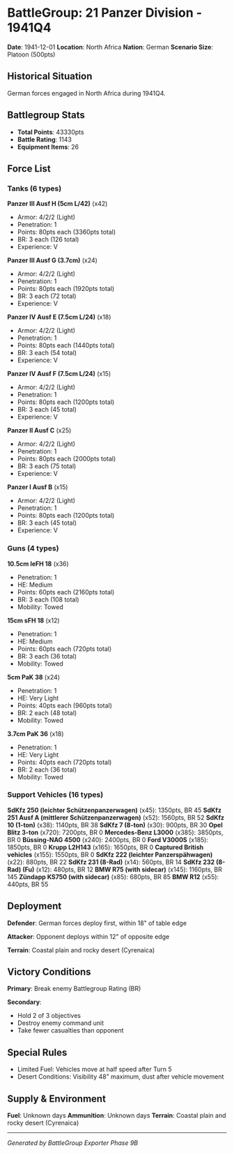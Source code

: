 # BattleGroup: 21 Panzer Division - 1941Q4

**Date**: 1941-12-01
**Location**: North Africa
**Nation**: German
**Scenario Size**: Platoon (500pts)

## Historical Situation

German forces engaged in North Africa during 1941Q4.

## Battlegroup Stats

- **Total Points**: 43330pts
- **Battle Rating**: 1143
- **Equipment Items**: 26

## Force List

### Tanks (6 types)

**Panzer III Ausf H (5cm L/42)** (x42)
- Armor: 4/2/2 (Light)
- Penetration: 1
- Points: 80pts each (3360pts total)
- BR: 3 each (126 total)
- Experience: V

**Panzer III Ausf G (3.7cm)** (x24)
- Armor: 4/2/2 (Light)
- Penetration: 1
- Points: 80pts each (1920pts total)
- BR: 3 each (72 total)
- Experience: V

**Panzer IV Ausf E (7.5cm L/24)** (x18)
- Armor: 4/2/2 (Light)
- Penetration: 1
- Points: 80pts each (1440pts total)
- BR: 3 each (54 total)
- Experience: V

**Panzer IV Ausf F (7.5cm L/24)** (x15)
- Armor: 4/2/2 (Light)
- Penetration: 1
- Points: 80pts each (1200pts total)
- BR: 3 each (45 total)
- Experience: V

**Panzer II Ausf C** (x25)
- Armor: 4/2/2 (Light)
- Penetration: 1
- Points: 80pts each (2000pts total)
- BR: 3 each (75 total)
- Experience: V

**Panzer I Ausf B** (x15)
- Armor: 4/2/2 (Light)
- Penetration: 1
- Points: 80pts each (1200pts total)
- BR: 3 each (45 total)
- Experience: V

### Guns (4 types)

**10.5cm leFH 18** (x36)
- Penetration: 1
- HE: Medium
- Points: 60pts each (2160pts total)
- BR: 3 each (108 total)
- Mobility: Towed

**15cm sFH 18** (x12)
- Penetration: 1
- HE: Medium
- Points: 60pts each (720pts total)
- BR: 3 each (36 total)
- Mobility: Towed

**5cm PaK 38** (x24)
- Penetration: 1
- HE: Very Light
- Points: 40pts each (960pts total)
- BR: 2 each (48 total)
- Mobility: Towed

**3.7cm PaK 36** (x18)
- Penetration: 1
- HE: Very Light
- Points: 40pts each (720pts total)
- BR: 2 each (36 total)
- Mobility: Towed

### Support Vehicles (16 types)

**SdKfz 250 (leichter Schützenpanzerwagen)** (x45): 1350pts, BR 45
**SdKfz 251 Ausf A (mittlerer Schützenpanzerwagen)** (x52): 1560pts, BR 52
**SdKfz 10 (1-ton)** (x38): 1140pts, BR 38
**SdKfz 7 (8-ton)** (x30): 900pts, BR 30
**Opel Blitz 3-ton** (x720): 7200pts, BR 0
**Mercedes-Benz L3000** (x385): 3850pts, BR 0
**Büssing-NAG 4500** (x240): 2400pts, BR 0
**Ford V3000S** (x185): 1850pts, BR 0
**Krupp L2H143** (x165): 1650pts, BR 0
**Captured British vehicles** (x155): 1550pts, BR 0
**SdKfz 222 (leichter Panzerspähwagen)** (x22): 880pts, BR 22
**SdKfz 231 (8-Rad)** (x14): 560pts, BR 14
**SdKfz 232 (8-Rad) (Fu)** (x12): 480pts, BR 12
**BMW R75 (with sidecar)** (x145): 1160pts, BR 145
**Zündapp KS750 (with sidecar)** (x85): 680pts, BR 85
**BMW R12** (x55): 440pts, BR 55

## Deployment

**Defender**: German forces deploy first, within 18" of table edge

**Attacker**: Opponent deploys within 12" of opposite edge

**Terrain**: Coastal plain and rocky desert (Cyrenaica)

## Victory Conditions

**Primary**: Break enemy Battlegroup Rating (BR)

**Secondary**:
- Hold 2 of 3 objectives
- Destroy enemy command unit
- Take fewer casualties than opponent

## Special Rules

- Limited Fuel: Vehicles move at half speed after Turn 5
- Desert Conditions: Visibility 48" maximum, dust after vehicle movement

## Supply & Environment

**Fuel**: Unknown days
**Ammunition**: Unknown days
**Terrain**: Coastal plain and rocky desert (Cyrenaica)

---

*Generated by BattleGroup Exporter Phase 9B*
